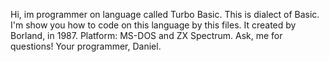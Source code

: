 Hi, im programmer on language called Turbo Basic.
This is dialect of Basic. I'm show you how to code on this language by this files.
It created by Borland, in 1987. Platform: MS-DOS and ZX Spectrum.
Ask, me for questions!
Your programmer, Daniel.
